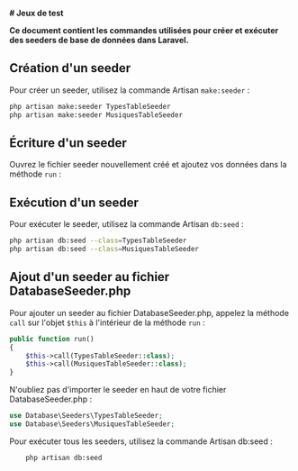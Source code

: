  **# Jeux de test**

**Ce document contient les commandes utilisées pour créer et exécuter des seeders de base de données dans Laravel.**

## **Création d'un seeder**

Pour créer un seeder, utilisez la commande Artisan `make:seeder` :

```bash
php artisan make:seeder TypesTableSeeder
php artisan make:seeder MusiquesTableSeeder
```

## **Écriture d'un seeder**

Ouvrez le fichier seeder nouvellement créé et ajoutez vos données dans la méthode `run` :

## **Exécution d'un seeder**

Pour exécuter le seeder, utilisez la commande Artisan `db:seed` :

```bash
php artisan db:seed --class=TypesTableSeeder
php artisan db:seed --class=MusiquesTableSeeder
```

## **Ajout d'un seeder au fichier DatabaseSeeder.php**

Pour ajouter un seeder au fichier DatabaseSeeder.php, appelez la méthode `call` sur l'objet `$this` à l'intérieur de la méthode `run` :

```php
public function run()
{
    $this->call(TypesTableSeeder::class);
    $this->call(MusiquesTableSeeder::class);
}
```

N'oubliez pas d'importer le seeder en haut de votre fichier DatabaseSeeder.php :

```php
use Database\Seeders\TypesTableSeeder;
use Database\Seeders\MusiquesTableSeeder;
```
Pour exécuter tous les seeders, utilisez la commande Artisan db:seed :
    
```bash
    php artisan db:seed
```
